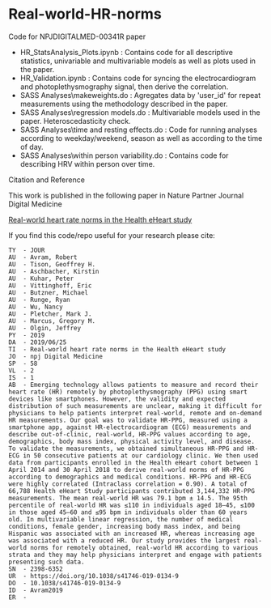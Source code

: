 # Real-world-HR-norms
Code for NPJDIGITALMED-00341R paper




* HR_StatsAnalysis_Plots.ipynb : Contains code for all descriptive statistics, univariable and multivariable models as well as plots used in the paper.
* HR_Validation.ipynb : Contains code for syncing the electrocardiogram and photoplethysmography signal, then derive the correlation.
* SASS Analyses\makeweights.do : Agregates data by 'user_id' for repeat measurements using the methodology described in the paper.
* SASS Analyses\regression models.do : Multivariable models used in the paper. Heteroscedasticity check.
* SASS Analyses\time and resting effects.do : Code for running analyses according to weekday/weekend, season as well as according to the time of day.
* SASS Analyses\within person variability.do : Contains code for describing HRV within person over time.


Citation and Reference

This work is published in the following paper in Nature Partner Journal Digital Medicine

[Real-world heart rate norms in the Health eHeart study](https://www.nature.com/articles/s41746-019-0134-9)



If you find this code/repo useful for your research please cite:

```
TY  - JOUR
AU  - Avram, Robert
AU  - Tison, Geoffrey H.
AU  - Aschbacher, Kirstin
AU  - Kuhar, Peter
AU  - Vittinghoff, Eric
AU  - Butzner, Michael
AU  - Runge, Ryan
AU  - Wu, Nancy
AU  - Pletcher, Mark J.
AU  - Marcus, Gregory M.
AU  - Olgin, Jeffrey
PY  - 2019
DA  - 2019/06/25
TI  - Real-world heart rate norms in the Health eHeart study
JO  - npj Digital Medicine
SP  - 58
VL  - 2
IS  - 1
AB  - Emerging technology allows patients to measure and record their heart rate (HR) remotely by photoplethysmography (PPG) using smart devices like smartphones. However, the validity and expected distribution of such measurements are unclear, making it difficult for physicians to help patients interpret real-world, remote and on-demand HR measurements. Our goal was to validate HR-PPG, measured using a smartphone app, against HR-electrocardiogram (ECG) measurements and describe out-of-clinic, real-world, HR-PPG values according to age, demographics, body mass index, physical activity level, and disease. To validate the measurements, we obtained simultaneous HR-PPG and HR-ECG in 50 consecutive patients at our cardiology clinic. We then used data from participants enrolled in the Health eHeart cohort between 1 April 2014 and 30 April 2018 to derive real-world norms of HR-PPG according to demographics and medical conditions. HR-PPG and HR-ECG were highly correlated (Intraclass correlation = 0.90). A total of 66,788 Health eHeart Study participants contributed 3,144,332 HR-PPG measurements. The mean real-world HR was 79.1 bpm ± 14.5. The 95th percentile of real-world HR was ≤110 in individuals aged 18–45, ≤100 in those aged 45–60 and ≤95 bpm in individuals older than 60 years old. In multivariable linear regression, the number of medical conditions, female gender, increasing body mass index, and being Hispanic was associated with an increased HR, whereas increasing age was associated with a reduced HR. Our study provides the largest real-world norms for remotely obtained, real-world HR according to various strata and they may help physicians interpret and engage with patients presenting such data.
SN  - 2398-6352
UR  - https://doi.org/10.1038/s41746-019-0134-9
DO  - 10.1038/s41746-019-0134-9
ID  - Avram2019
ER  - 
```
